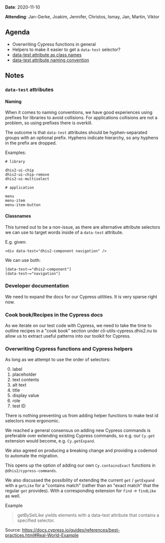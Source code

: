 **Date**: 2020-11-10

**Attending**: Jan-Gerke, Joakim, Jennifer, Christos, Ismay, Jan,
Martin, Viktor

## Agenda


- Overwriting Cypress functions in general
- Helpers to make it easier to get a `data-test` selector?
- [data-test attribute as class names](https://github.com/dhis2/notes/issues/90)
- [data-test attribute naming convention](https://github.com/dhis2/notes/issues/88)

## Notes

### `data-test` attributes

#### Naming

When it comes to naming conventions, we have good experiences using
prefixes for libraries to avoid collisions. For applications collisions
are not a problem, so using prefixes there is overkill.

The outcome is that `data-test` attributes should be hyphen-separated
groups with an optional prefix. Hyphens indicate hierarchy, so any
hyphens in the prefix are dropped.

Examples:

```
# library

dhis2-ui-chip
dhis2-ui-chip-remove
dhis2-ui-multiselect

# application

menu
menu-item
menu-item-button
```

#### Classnames

This turned out to be a non-issue, as there are alternative attribute
selectors we can use to target words inside of a `data-test` attribute.

E.g. given:

```
<div data-test="dhis2-component navigation" />
```

We can use both:

```
[data-test~="dhis2-component"]
[data-test~="navigation"]
```

### Developer documentation

We need to expand the docs for our Cypress utilities. It is very sparse
right now.

### Cook book/Recipes in the Cypress docs

As we iterate on our test code with Cypress, we need to take the time to
outline recipes in a "cook book" section under
cli-utils-cypress.dhis2.nu to allow us to extract useful patterns into
our toolkit for Cypress.

### Overwriting Cypress functions and Cypress helpers

As long as we attempt to use the order of selectors:

0.  label
0.  placeholder
0.  text contents
0.  alt text
0.  title
0.  display value
0.  role
0.  test ID

There is nothing preventing us from adding helper functions to make
test id selectors more ergonomic.

We reached a general consensus on adding new Cypress commands is
preferable over extending existing Cypress commands, so e.g. our
`Cy.get` extension would become, e.g. `Cy.getExpand`.

We also agreed on producing a breaking change and providing a codemod to
automate the migration.

This opens up the option of adding our own `Cy.containsExact` functions
in `@dhis2/cypress-commands`.

We also discussed the possibility of extending the current `get` /
`getExpand` with a `getLike` for a "contains match" (rather than an
"exact match" that the regular `get` provides). With a corresponding
extension for `find` -> `findLike` as well.

Example 

> getBySelLike yields elements with a data-test attribute that contains
> a specified selector.

Source:
https://docs.cypress.io/guides/references/best-practices.html#Real-World-Example
